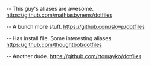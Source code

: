 -- This guy's aliases are awesome.
https://github.com/mathiasbynens/dotfiles

-- A bunch more stuff.
https://github.com/skwp/dotfiles

-- Has install file. Some interesting aliases.
https://github.com/thoughtbot/dotfiles

-- Another dude.
https://github.com/rtomayko/dotfiles
